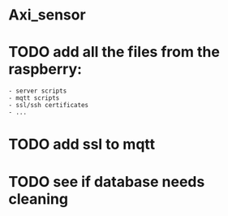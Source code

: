 # Axi_sensor

# TODO add all the files from the raspberry:
    - server scripts
    - mqtt scripts
    - ssl/ssh certificates
    - ...
# TODO add ssl to mqtt
# TODO see if database needs cleaning